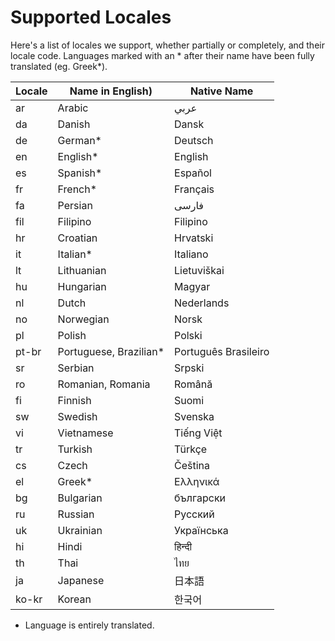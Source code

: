 # Supported Locales
Here's a list of locales we support, whether partially or completely, and their locale code. Languages marked with an * after their name have been fully translated (eg. Greek*).

| Locale | Name in English)       | Native Name          |
| ------ | ---------------------- | -------------------- |
| ar     | Arabic                 | عربي                 |
| da     | Danish                 | Dansk                |
| de     | German*                | Deutsch              |
| en     | English*               | English              |
| es     | Spanish*               | Español              |
| fr     | French*                | Français             |
| fa     | Persian                | فارسی               |
| fil    | Filipino               | Filipino             |
| hr     | Croatian               | Hrvatski             |
| it     | Italian*               | Italiano             |
| lt     | Lithuanian             | Lietuviškai          |
| hu     | Hungarian              | Magyar               |
| nl     | Dutch                  | Nederlands           |
| no     | Norwegian              | Norsk                |
| pl     | Polish                 | Polski               |
| pt-br  | Portuguese, Brazilian* | Português Brasileiro |
| sr     | Serbian                | Srpski               |
| ro     | Romanian, Romania      | Română               |
| fi     | Finnish                | Suomi                |
| sw     | Swedish                | Svenska              |
| vi     | Vietnamese             | Tiếng Việt           |
| tr     | Turkish                | Türkçe               |
| cs     | Czech                  | Čeština              |
| el     | Greek*                 | Ελληνικά             |
| bg     | Bulgarian              | български            |
| ru     | Russian                | Pусский              | 
| uk     | Ukrainian              | Українська           | 
| hi     | Hindi                  | हिन्दी                 |
| th     | Thai                   | ไทย                  |
| ja     | Japanese               | 日本語               |
| ko-kr  | Korean                 | 한국어               |

* Language is entirely translated.